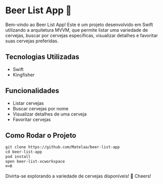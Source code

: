 # Beer List App 🍺

Bem-vindo ao Beer List App! Este é um projeto desenvolvido em Swift utilizando a arquitetura MVVM, que permite listar uma variedade de cervejas, buscar por cervejas específicas, visualizar detalhes e favoritar suas cervejas preferidas.

## Tecnologias Utilizadas
- Swift
- Kingfisher

## Funcionalidades
- Listar cervejas
- Buscar cervejas por nome
- Visualizar detalhes de uma cerveja
- Favoritar cervejas

## Como Rodar o Projeto
```markdown
git clone https://github.com/Matelaa/beer-list-app
cd beer-list-app
pod install
open beer-list-xcworkspace
⌘+R
```
Divirta-se explorando a variedade de cervejas disponíveis! 🍻 Cheers!
